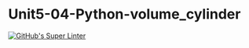 # Unit5-04-Python-volume_cylinder

[![GitHub's Super Linter](https://github.com/crestel-ong/Unit5-04-Python-volume_cylinder//workflows/GitHub's%20Super%20Linter/badge.svg)](https://github.com/crestel-ong/Unit5-04-Python-volume_cylinder//actions)
